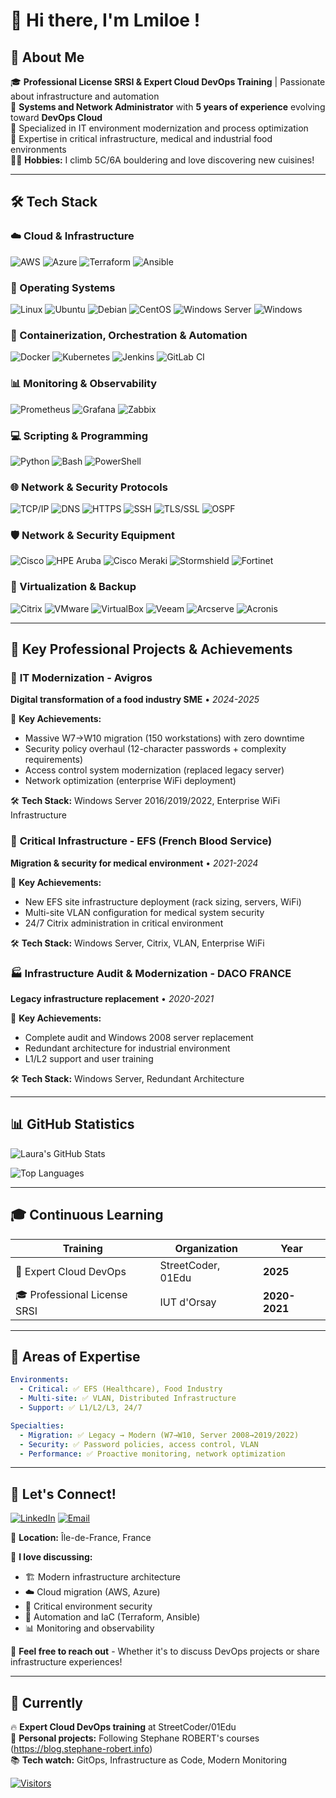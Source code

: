 # 👋 Hi there, I'm Lmiloe !

## 🎯 About Me
🎓 **Professional License SRSI & Expert Cloud DevOps Training** | Passionate about infrastructure and automation  
💼 **Systems and Network Administrator** with **5 years of experience** evolving toward **DevOps Cloud**  
🚀 Specialized in IT environment modernization and process optimization  
🎯 Expertise in critical infrastructure, medical and industrial food environments  
🧗‍♀️ **Hobbies:** I climb 5C/6A bouldering and love discovering new cuisines!

---

## 🛠️ Tech Stack

### **☁️ Cloud & Infrastructure**
![AWS](https://img.shields.io/badge/-AWS-232F3E?style=flat-square&logo=amazon-aws&logoColor=white)
![Azure](https://img.shields.io/badge/-Azure-0078D4?style=flat-square&logo=microsoft-azure&logoColor=white)
![Terraform](https://img.shields.io/badge/-Terraform-7B42BC?style=flat-square&logo=terraform&logoColor=white)
![Ansible](https://img.shields.io/badge/-Ansible-EE0000?style=flat-square&logo=ansible&logoColor=white)

### **🐧 Operating Systems**
![Linux](https://img.shields.io/badge/-Linux-FCC624?style=flat-square&logo=linux&logoColor=black)
![Ubuntu](https://img.shields.io/badge/-Ubuntu-E95420?style=flat-square&logo=ubuntu&logoColor=white)
![Debian](https://img.shields.io/badge/-Debian-A81D33?style=flat-square&logo=debian&logoColor=white)
![CentOS](https://img.shields.io/badge/-CentOS-262577?style=flat-square&logo=centos&logoColor=white)
![Windows Server](https://img.shields.io/badge/-Windows%20Server-0078D6?style=flat-square&logo=windows&logoColor=white)
![Windows](https://img.shields.io/badge/-Windows-0078D6?style=flat-square&logo=windows&logoColor=white)

### **🔧 Containerization, Orchestration & Automation**
![Docker](https://img.shields.io/badge/-Docker-2496ED?style=flat-square&logo=docker&logoColor=white)
![Kubernetes](https://img.shields.io/badge/-Kubernetes-326CE5?style=flat-square&logo=kubernetes&logoColor=white)
![Jenkins](https://img.shields.io/badge/-Jenkins-D24939?style=flat-square&logo=jenkins&logoColor=white)
![GitLab CI](https://img.shields.io/badge/-GitLab%20CI-FC6D26?style=flat-square&logo=gitlab&logoColor=white)

### **📊 Monitoring & Observability**
![Prometheus](https://img.shields.io/badge/-Prometheus-E6522C?style=flat-square&logo=prometheus&logoColor=white)
![Grafana](https://img.shields.io/badge/-Grafana-F46800?style=flat-square&logo=grafana&logoColor=white)
![Zabbix](https://img.shields.io/badge/-Zabbix-CC2936?style=flat-square&logo=zabbix&logoColor=white)

### **💻 Scripting & Programming**
![Python](https://img.shields.io/badge/-Python-3776AB?style=flat-square&logo=python&logoColor=white)
![Bash](https://img.shields.io/badge/-Bash-4EAA25?style=flat-square&logo=gnu-bash&logoColor=white)
![PowerShell](https://img.shields.io/badge/-PowerShell-5391FE?style=flat-square&logo=powershell&logoColor=white)

### **🌐 Network & Security Protocols**
![TCP/IP](https://img.shields.io/badge/-TCP%2FIP-0066CC?style=flat-square&logo=cisco&logoColor=white)
![DNS](https://img.shields.io/badge/-DNS-326CE5?style=flat-square&logo=cloudflare&logoColor=white)
![HTTPS](https://img.shields.io/badge/-HTTPS-00A82D?style=flat-square&logo=letsencrypt&logoColor=white)
![SSH](https://img.shields.io/badge/-SSH-4D4D4D?style=flat-square&logo=gnu-bash&logoColor=white)
![TLS/SSL](https://img.shields.io/badge/-TLS%2FSSL-FF6B35?style=flat-square&logo=letsencrypt&logoColor=white)
![OSPF](https://img.shields.io/badge/-OSPF-1BA0D7?style=flat-square&logo=cisco&logoColor=white)

### **🛡️ Network & Security Equipment**
![Cisco](https://img.shields.io/badge/-Cisco-1BA0D7?style=flat-square&logo=cisco&logoColor=white)
![HPE Aruba](https://img.shields.io/badge/-HPE%20Aruba-01A982?style=flat-square&logo=hpe&logoColor=white)
![Cisco Meraki](https://img.shields.io/badge/-Cisco%20Meraki-1BA0D7?style=flat-square&logo=cisco&logoColor=white)
![Stormshield](https://img.shields.io/badge/-Stormshield-FF6B00?style=flat-square&logo=shield&logoColor=white)
![Fortinet](https://img.shields.io/badge/-Fortinet-EE3124?style=flat-square&logo=fortinet&logoColor=white)

### **🔧 Virtualization & Backup**
![Citrix](https://img.shields.io/badge/-Citrix-FF6600?style=flat-square&logo=citrix&logoColor=white)
![VMware](https://img.shields.io/badge/-VMware-607078?style=flat-square&logo=vmware&logoColor=white)
![VirtualBox](https://img.shields.io/badge/-VirtualBox-183A61?style=flat-square&logo=virtualbox&logoColor=white)
![Veeam](https://img.shields.io/badge/-Veeam-00B336?style=flat-square&logo=veeam&logoColor=white)
![Arcserve](https://img.shields.io/badge/-Arcserve-0052CC?style=flat-square&logo=data:image/svg+xml;base64,PHN2ZyB3aWR0aD0iMjQiIGhlaWdodD0iMjQiIHZpZXdCb3g9IjAgMCAyNCAyNCIgZmlsbD0ibm9uZSIgeG1sbnM9Imh0dHA6Ly93d3cudzMub3JnLzIwMDAvc3ZnIj4KPHBhdGggZD0iTTEyIDJMMTMuMDkgOC4yNkwyMSA5TDEzLjA5IDE1Ljc0TDEyIDIyTDEwLjkxIDE1Ljc0TDMgOUwxMC45MSA4LjI2TDEyIDJaIiBzdHJva2U9IndoaXRlIiBzdHJva2Utd2lkdGg9IjIiIHN0cm9rZS1saW5lY2FwPSJyb3VuZCIgc3Ryb2tlLWxpbmVqb2luPSJyb3VuZCIvPgo8L3N2Zz4K&logoColor=white)
![Acronis](https://img.shields.io/badge/-Acronis-FF6600?style=flat-square&logo=data:image/svg+xml;base64,PHN2ZyB3aWR0aD0iMjQiIGhlaWdodD0iMjQiIHZpZXdCb3g9IjAgMCAyNCAyNCIgZmlsbD0ibm9uZSIgeG1sbnM9Imh0dHA6Ly93d3cudzMub3JnLzIwMDAvc3ZnIj4KPHBhdGggZD0iTTEyIDJMMTMuMDkgOC4yNkwyMSA5TDEzLjA5IDE1Ljc0TDEyIDIyTDEwLjkxIDE1Ljc0TDMgOUwxMC45MSA4LjI2TDEyIDJaIiBzdHJva2U9IndoaXRlIiBzdHJva2Utd2lkdGg9IjIiIHN0cm9rZS1saW5lY2FwPSJyb3VuZCIgc3Ryb2tlLWxpbmVqb2luPSJyb3VuZCIvPgo8L3N2Zz4K&logoColor=white)

---

## 🚀 Key Professional Projects & Achievements

### 🍎 **IT Modernization - Avigros**
**Digital transformation of a food industry SME** • *2024-2025*

🎯 **Key Achievements:**
- Massive W7→W10 migration (150 workstations) with zero downtime
- Security policy overhaul (12-character passwords + complexity requirements)
- Access control system modernization (replaced legacy server)
- Network optimization (enterprise WiFi deployment)

🛠️ **Tech Stack:** Windows Server 2016/2019/2022, Enterprise WiFi Infrastructure

### 🏥 **Critical Infrastructure - EFS (French Blood Service)**
**Migration & security for medical environment** • *2021-2024*

🎯 **Key Achievements:**
- New EFS site infrastructure deployment (rack sizing, servers, WiFi)
- Multi-site VLAN configuration for medical system security
- 24/7 Citrix administration in critical environment

🛠️ **Tech Stack:** Windows Server, Citrix, VLAN, Enterprise WiFi

### 🏭 **Infrastructure Audit & Modernization - DACO FRANCE**
**Legacy infrastructure replacement** • *2020-2021*

🎯 **Key Achievements:**
- Complete audit and Windows 2008 server replacement
- Redundant architecture for industrial environment
- L1/L2 support and user training

🛠️ **Tech Stack:** Windows Server, Redundant Architecture

---

## 📊 GitHub Statistics

![Laura's GitHub Stats](https://github-readme-stats.vercel.app/api?username=lmiloe&show_icons=true&theme=tokyonight&count_private=true&hide_border=true)

![Top Languages](https://github-readme-stats.vercel.app/api/top-langs/?username=lmiloe&layout=compact&theme=tokyonight&hide_border=true)

---

## 🎓 Continuous Learning

| Training | Organization | Year |
|----------|-------------|------|
| 🚀 Expert Cloud DevOps | StreetCoder, 01Edu | **2025** |
| 🎓 Professional License SRSI | IUT d'Orsay | **2020-2021** |

---

## 🌟 Areas of Expertise

```yaml
Environments:
  - Critical: ✅ EFS (Healthcare), Food Industry
  - Multi-site: ✅ VLAN, Distributed Infrastructure
  - Support: ✅ L1/L2/L3, 24/7

Specialties:
  - Migration: ✅ Legacy → Modern (W7→W10, Server 2008→2019/2022)
  - Security: ✅ Password policies, access control, VLAN
  - Performance: ✅ Proactive monitoring, network optimization
```

---

## 🤝 Let's Connect!

[![LinkedIn](https://img.shields.io/badge/LinkedIn-Laura%20MILOE-0077B5?style=flat-square&logo=linkedin&logoColor=white)](https://www.linkedin.com/in/laura-miloe)
[![Email](https://img.shields.io/badge/Email-miloe.laura%40hotmail.com-D14836?style=flat-square&logo=gmail&logoColor=white)](mailto:miloe.laura@hotmail.com)

📍 **Location:** Île-de-France, France

💬 **I love discussing:**
- 🏗️ Modern infrastructure architecture
- ☁️ Cloud migration (AWS, Azure)
- 🔐 Critical environment security
- 🤖 Automation and IaC (Terraform, Ansible)
- 📊 Monitoring and observability

📧 **Feel free to reach out** - Whether it's to discuss DevOps projects or share infrastructure experiences!

---

## 🎯 Currently

🔥 **Expert Cloud DevOps training** at StreetCoder/01Edu  
🚀 **Personal projects:** Following Stephane ROBERT's courses (https://blog.stephane-robert.info)  
📚 **Tech watch:** GitOps, Infrastructure as Code, Modern Monitoring  

<p align="left">
  <a href="https://github.com/lmiloe">
    <img alt="Visitors" src="https://visitor-badge.laobi.icu/badge?page_id=lmiloe">
  </a>
</p>
